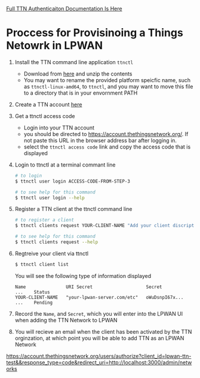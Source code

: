 
[Full TTN Authenticaiton Documentation Is Here](https://www.thethingsnetwork.org/docs/network/account/authentication.html#1-make-an-authorization-request)

# Proccess for Provisinoing a Things Netowrk in LPWAN

1. Install the TTN command line application `ttnctl`
   - Download from [here](https://www.thethingsnetwork.org/docs/network/cli/quick-start.html) and unzip the contents
   - You may want to rename the provided platform speicfic name, such as `ttnctl-linux-amd64`, to `ttnctl`, and you may want to move this file to a directory that is in your envornment PATH

2. Create a TTN account [here](https://account.thethingsnetwork.org/register)

3. Get a ttnctl access code
   - Login into your TTN account
   - you should be directed to https://account.thethingsnetwork.org/. If not paste this URL in the browser address bar after logging in.
   - select the `ttnctl access code` link and copy the access code that is displayed

4. Login to ttnctl at a terminal commant line
   ```bash
   # to login
   $ ttnctl user login ACCESS-CODE-FROM-STEP-3

   # to see help for this command
   $ ttnctl user login --help

   ```

5. Register a TTN client at the ttnctl command line
   ```bash
   # to register a client
   $ ttnctl clients request YOUR-CLIENT-NAME "Add your client discription" --scope "profile,apps,components,gateways" --grants "authorization_code,refresh_token" --uri "https://your-lpwan-server.com:3000/admin/networks"

   # to see help for this command
   $ ttnctl clients request --help
   ```
6. Regtreive your client via ttnctl
   ```bash
   $ ttnctl client list
   ```
   You will see the following type of information displayed
   ```
   Name               URI Secret                    Secret            ...    Status
   YOUR-CLIENT-NAME   "your-lpwan-server.com/etc"   oWuDsnpI67x...    ...    Pending
   ```

7. Record the `Name`, and `Secret`, which you will enter into the LPWAN UI when adding the TTN Network to LPWAN

8. You will recieve an email when the client has been activated by the TTN orginzation, at which point you will be able to add TTN as an LPWAN Network




https://account.thethingsnetwork.org/users/authorize?client_id=lpwan-ttn-test&&response_type=code&redirect_uri=http://localhost:3000/admin/networks

